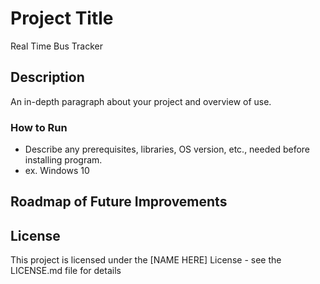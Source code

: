 # Project Title

Real Time Bus Tracker

## Description

An in-depth paragraph about your project and overview of use.

### How to Run

* Describe any prerequisites, libraries, OS version, etc., needed before installing program.
* ex. Windows 10


## Roadmap of Future Improvements


## License

This project is licensed under the [NAME HERE] License - see the LICENSE.md file for details
